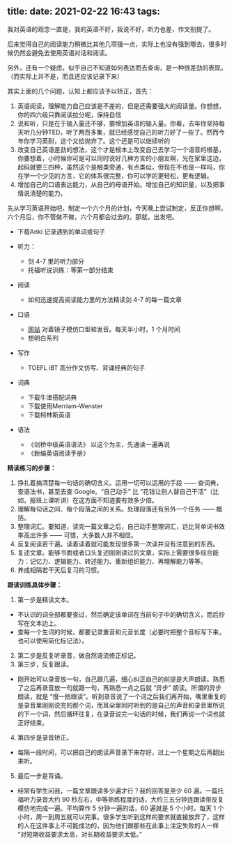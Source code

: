 title: 
date: 2021-02-22 16:43
tags:
- 

我对英语的观念一直是，我的英语不好，我说不好，听力也差，作文别提了。

后来觉得自己的阅读能力稍微比其他几项强一点，实际上也没有强到哪去，很多时候仍然会避免去使用英语对话和阅读。

另外，还有一个疑虑，似乎自己不知道如何表达而去查询，是一种很差劲的表现。（而实际上并不是，而且还应该记录下来）

其实上面的几个问题，认知上都应该予以矫正，首先：
1. 英语阅读，理解能力自己应该是不差的，但是还需要强大的阅读量。你想想，你的四六级只靠阅读拉分呢，保持自信
2. 说和听，只是在于输入量还不够，要增加英语的输入量。你看，去年你坚持每天听几分钟TED，听了两百多集，就已经感觉自己的听力好了一些了。然而今年你学习英耐，这个又给抛弃了。这个还是可以继续听的
3. 改变自己英语差劲的想法，这个才是根本上改变自己去学习一个语音的根基，你要想着，小时候你可是可以同时说好几种方言的小朋友啊，光在家里这边，起码就要三四种，虽然这个是触类旁通，有点类似，但现在不也是一样吗，你在学一个少见的方言，它的体系很完整，你可以学的更轻松，更有逻辑。
4. 增加自己的口语表达能力，从自己的母语开始。增加自己的知识量，以及把事情说清楚的能力。

先从学习英语开始吧，制定一个六个月的计划，今天晚上尝试制定，反正你想啊，六个月后，你不管做不做，六个月都会过去的。那就，出发吧。


- 下载Anki 记录遇到的单词或句子

- 听力：
  	- 剑 4-7 里的听力部分
  	- 托福听说训练：等第一部分结束

- 阅读
	- 如何迅速提高阅读能力里的方法精读剑 4-7 的每一篇文章

- 口语
  - [网站](https://speakingcenter.uiowa.edu/pronunciation-resources) 对着镜子模仿口型和发音。每天半小时，1 个月时间
  - 想明白系列

- 写作
	- TOEFL iBT 高分作文仿写、背诵经典的句子 

- 词典
  - 下载牛津搭配词典
  - 下载使用Merriam-Wenster
  - 下载柯林斯英语

- 语法
  - 《剑桥中级英语语法》 以这个为主，先通读一遍再说
  - 《新编英语阅读手册》 


**精读练习的步骤：**

1. 挣扎着搞清楚每一句话的确切含义。运用一切可以运用的手段 —— 查词典，查语法书，甚至去查 Google。“自己动手” 比 “花钱让别人替自己干活”（比如，报班上课听讲）在这方面不知道要有效多少倍。
2. 理解每句话之间、每个段落之间的关系。处理段落还有另外一个任务 —— 概括。
3. 整理词汇。要知道，读完一篇文章之后，自己动手整理词汇，远比背单词书效率高出许多 —— 可惜，大多数人并不相信。
4. 反复阅读若干遍。读着读着就可能发现很多第一次读并没有注意到的东西。
5. 复述文章。能够书面或者口头复述刚刚读过的文章，实际上需要很多综合能力：记忆力、逻辑能力、转述能力、重新组织能力、再理解能力等等。
6. 养成相隔若干天后复习的习惯。


**跟读训练具体步骤：**
1. 第一步是精读文本。
  - 不认识的词全部都要查过，然后确定该单词在当前句子中的确切含义，而后抄写在文本边上。
  - 查每一个生词的时候，都要记录重音和元音长度（必要时把整个音标写下来，也可以使用简化标记法）。
2.  第二步是反复听录音，做自然语流修正标记。
3.  第三步，反复跟读。
  - 刚开始可以录音放一句，自己跟几遍，细心纠正自己的前提是大声朗读。熟悉了之后再录音放一句就跟一句，再熟悉一点之后就 “异步” 朗读。所谓的异步朗读，就是 “慢一拍跟读”。听到录音说了一个词之后我们再开始，嘴里重复的是录音里刚刚说完的那个词，而耳朵里同时听到的是自己的声音和录音里所说的下一个词，然后循环往复，在录音说完一句话的时候，我们再说一个词也就正好结束。
4. 第四步是录音矫正。
  - 每隔一段时间，可以把自己的朗读声音录下来存好，过上一个星期之后再翻出来听。
5. 最后一步是背诵。
  - 经常有学生问我，一篇文章跟读多少遍才行？我的回答是至少 60 遍。一篇托福听力录音大约 90 秒左右，中等熟练程度的话，大约三五分钟连跟读带反复模仿地完成一遍。平均算作 5 分钟一遍的话，60 遍就是 5 个小时。每天 1 个小时，周一到周五就可以完事。很多学生听到这样的要求就直接放弃了，这样的人在这件事上不可能成功的，因为他们跟那些在此事上注定失败的人一样 “对短期收益要求太高，对长期收益要求太低。”